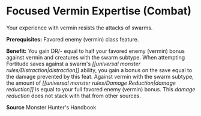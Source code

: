 ﻿---
cssclass: [feats]

---
# Focused Vermin Expertise (Combat)

Your experience with vermin resists the attacks of swarms.

**Prerequisites:** Favored enemy (vermin) class feature.

**Benefit:** You gain DR/- equal to half your favored enemy (vermin) bonus against vermin and creatures with the swarm subtype. When attempting Fortitude saves against a swarm's _[[universal monster rules/Distraction|distraction]]_ ability, you gain a bonus on the save equal to the damage prevented by this feat. Against vermin with the swarm subtype, the amount of _[[universal monster rules/Damage Reduction|damage reduction]]_ is equal to your full favored enemy (vermin) bonus. This _damage reduction_ does not stack with that from other sources.

**Source** Monster Hunter's Handbook